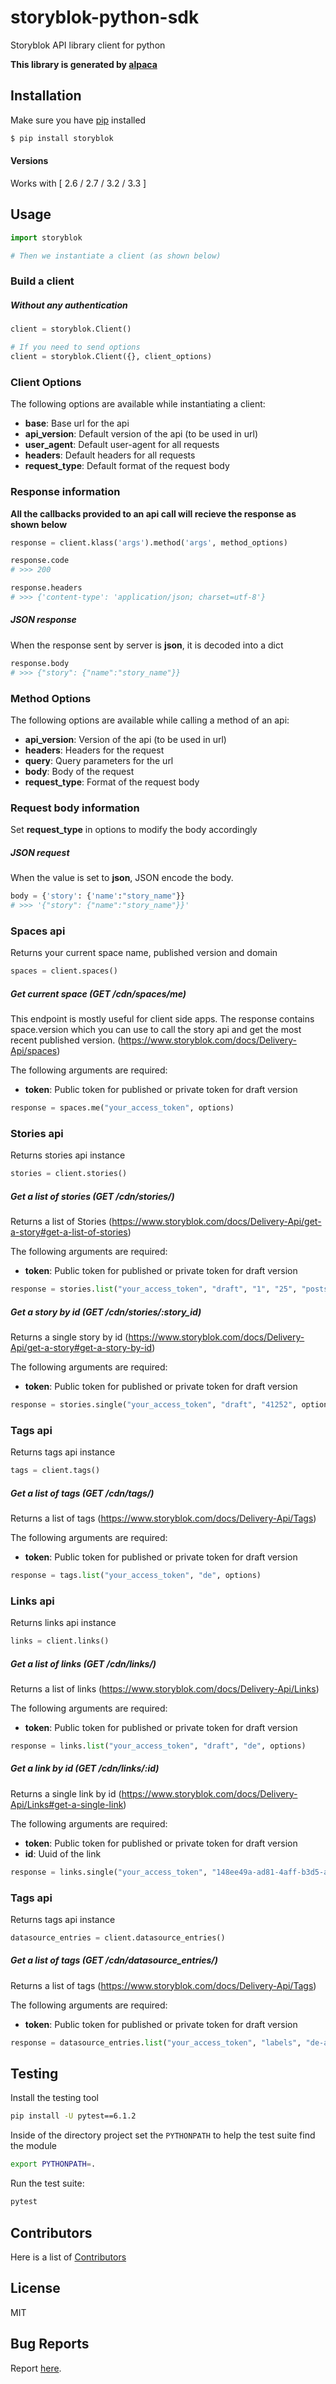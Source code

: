 # storyblok-python-sdk

Storyblok API library client for python

__This library is generated by [alpaca](https://github.com/pksunkara/alpaca)__

## Installation

Make sure you have [pip](https://pypi.python.org/pypi/pip) installed

```bash
$ pip install storyblok
```

#### Versions

Works with [ 2.6 / 2.7 / 3.2 / 3.3 ]

## Usage

```python
import storyblok

# Then we instantiate a client (as shown below)
```

### Build a client

##### Without any authentication

```python
client = storyblok.Client()

# If you need to send options
client = storyblok.Client({}, client_options)
```

### Client Options

The following options are available while instantiating a client:

 * __base__: Base url for the api
 * __api_version__: Default version of the api (to be used in url)
 * __user_agent__: Default user-agent for all requests
 * __headers__: Default headers for all requests
 * __request_type__: Default format of the request body

### Response information

__All the callbacks provided to an api call will recieve the response as shown below__

```python
response = client.klass('args').method('args', method_options)

response.code
# >>> 200

response.headers
# >>> {'content-type': 'application/json; charset=utf-8'}
```

##### JSON response

When the response sent by server is __json__, it is decoded into a dict

```python
response.body
# >>> {"story": {"name":"story_name"}}
```

### Method Options

The following options are available while calling a method of an api:

 * __api_version__: Version of the api (to be used in url)
 * __headers__: Headers for the request
 * __query__: Query parameters for the url
 * __body__: Body of the request
 * __request_type__: Format of the request body

### Request body information

Set __request_type__ in options to modify the body accordingly

##### JSON request

When the value is set to __json__, JSON encode the body.

```python
body = {'story': {'name':"story_name"}}
# >>> '{"story": {"name":"story_name"}}'
```

### Spaces api

Returns your current space name, published version and domain

```python
spaces = client.spaces()
```

##### Get current space (GET /cdn/spaces/me)

This endpoint is mostly useful for client side apps. The response contains space.version which you can use to call the story api and get the most recent published version. (https://www.storyblok.com/docs/Delivery-Api/spaces)

The following arguments are required:

 * __token__: Public token for published or private token for draft version

```python
response = spaces.me("your_access_token", options)
```

### Stories api

Returns stories api instance

```python
stories = client.stories()
```

##### Get a list of stories (GET /cdn/stories/)

Returns a list of Stories (https://www.storyblok.com/docs/Delivery-Api/get-a-story#get-a-list-of-stories)

The following arguments are required:

 * __token__: Public token for published or private token for draft version

```python
response = stories.list("your_access_token", "draft", "1", "25", "posts", "1527067945", options)
```

##### Get a story by id (GET /cdn/stories/:story_id)

Returns a single story by id (https://www.storyblok.com/docs/Delivery-Api/get-a-story#get-a-story-by-id)

The following arguments are required:

 * __token__: Public token for published or private token for draft version

```python
response = stories.single("your_access_token", "draft", "41252", options)
```

### Tags api

Returns tags api instance

```python
tags = client.tags()
```

##### Get a list of tags (GET /cdn/tags/)

Returns a list of tags (https://www.storyblok.com/docs/Delivery-Api/Tags)

The following arguments are required:

 * __token__: Public token for published or private token for draft version

```python
response = tags.list("your_access_token", "de", options)
```

### Links api

Returns links api instance

```python
links = client.links()
```

##### Get a list of links (GET /cdn/links/)

Returns a list of links (https://www.storyblok.com/docs/Delivery-Api/Links)

The following arguments are required:

 * __token__: Public token for published or private token for draft version

```python
response = links.list("your_access_token", "draft", "de", options)
```

##### Get a link by id (GET /cdn/links/:id)

Returns a single link by id (https://www.storyblok.com/docs/Delivery-Api/Links#get-a-single-link)

The following arguments are required:

 * __token__: Public token for published or private token for draft version
 * __id__: Uuid of the link

```python
response = links.single("your_access_token", "148ee49a-ad81-4aff-b3d5-a2b4b6739e65", options)
```

### Tags api

Returns tags api instance

```python
datasource_entries = client.datasource_entries()
```

##### Get a list of tags (GET /cdn/datasource_entries/)

Returns a list of tags (https://www.storyblok.com/docs/Delivery-Api/Tags)

The following arguments are required:

 * __token__: Public token for published or private token for draft version

```python
response = datasource_entries.list("your_access_token", "labels", "de-at", options)
```
## Testing
Install the testing tool
```bash
pip install -U pytest==6.1.2
```

Inside of the directory project set the `PYTHONPATH` to help the test suite find the module
```bash
export PYTHONPATH=.
```

Run the test suite:
```bash
pytest
```

## Contributors
Here is a list of [Contributors](https://github.com/storyblok/storyblok-python-sdk/contributors)

## License
MIT

## Bug Reports
Report [here](https://github.com/storyblok/storyblok-python-sdk/issues).
